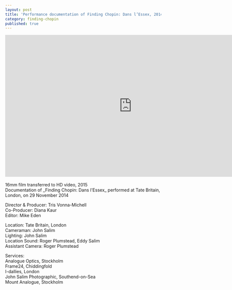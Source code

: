 ```yaml
---
layout: post
title: 'Performance documentation of Finding Chopin: Dans l’Essex, 2014'
category: finding-chopin
published: true
---
```


<div class="embed-container"><iframe src="https://player.vimeo.com/video/187694255" width="815" height="458" frameborder="0" webkitallowfullscreen mozallowfullscreen allowfullscreen></iframe></div>
<br/>16mm film transferred to HD video, 2015<br/>
Documentation of _Finding Chopin: Dans l'Essex_ performed at Tate Britain, London, on 29 November 2014

Director & Producer: Tris Vonna-Michell<br/>
Co-Producer: Diana Kaur<br/>
Editor: Mike Eden

Location: Tate Britain, London<br/>
Cameraman: John Salim<br/>
Lighting: John Salim<br/>
Location Sound: Roger Plumstead, Eddy Salim<br/>
Assistant Camera: Roger Plumstead

Services:<br/>
Analogue Optics, Stockholm<br/>
Frame24, Chiddingfold<br/>
I-dallies, London<br/>
John Salim Photographic, Southend-on-Sea<br/>
Mount Analogue, Stockholm

